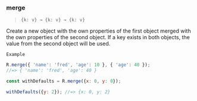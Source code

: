 ### merge

> ```{k: v} → {k: v} → {k: v}```

Create a new object with the own properties of the first object merged with the own properties of the second object. If a key exists in both objects, the value from the second object will be used.

`Example`

```js
R.merge({ 'name': 'fred', 'age': 10 }, { 'age': 40 });
//=> { 'name': 'fred', 'age': 40 }

const withDefaults = R.merge({x: 0, y: 0});

withDefaults({y: 2}); //=> {x: 0, y: 2}
```